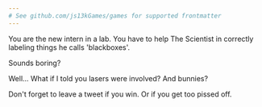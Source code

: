 ```yaml
---
# See github.com/js13kGames/games for supported frontmatter
---
```

You are the new intern in a lab. You have to help The Scientist in correctly labeling things he calls 'blackboxes'.

Sounds boring?

Well... What if I told you lasers were involved? And bunnies?

Don't forget to leave a tweet if you win. Or if you get too pissed off.